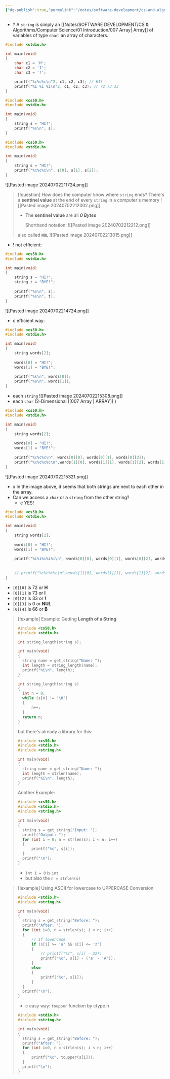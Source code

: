 ```yaml
---
{"dg-publish":true,"permalink":"/notes/software-development/cs-and-algorithms/computer-science/01-introduction/008-string/","tags":["computerscience","cs50","c_lang","#strings"],"created":"2025-07-13T15:24:50.822+08:00"}
---
```



- ? A `string` is simply an [[Notes/SOFTWARE DEVELOPMENT/CS & Algorithms/Computer Science/01 Introduction/007 Array\| Array]]  of variables of type `char`: an array of characters.

```c
#include <stdio.h>

int main(void)
{
	char c1 = 'H';
	char c2 = 'I';
	char c3 = '!';

	printf("%c%c%c\n"2, c1, c2, c3); // HI!
	printf("%i %i %i\n"2, c1, c2, c3); // 72 73 33
}
```

```c
#include <cs50.h>
#include <stdio.h>

int main(void)
{
	string s = "HI!";
	printf("%s\n", s);
}
```


```c
#include <cs50.h>
#include <stdio.h>

int main(void)
{
	string s = "HI!";
	printf("%c%c%c\n", s[0], s[1], s[2]);
}
```
![[Pasted image 20240702211724.png]]


> [!question] How does the computer know where `string` ends?
> There's a __sentinel value__ at the end of every `string` in a computer's memory
> ![[Pasted image 20240702212002.png]]
> - The __sentinel value__ are all ___0 Bytes___
> 
>   Shorthand notation:
> ![[Pasted image 20240702212212.png]]
> 
> also called __`NUL`__
>![[Pasted image 20240702213015.png]]


- ! not efficient:
```c
#include <cs50.h>
#include <stdio.h>

int main(void)
{
	string s = "HI!";
	string t = "BYE!";
	
	printf("%s\n", s);
	printf("%s\n", t);
}
```
![[Pasted image 20240702214724.png]]

- c efficient way:
```c
#include <cs50.h>
#include <stdio.h>

int main(void)
{
	string words[2];
	
	words[0] = "HI!";
	words[1] = "BYE!";
	
	printf("%s\n", words[0]);
	printf("%s\n", words[1]);
}
```
- each `string`
![[Pasted image 20240702215308.png]]
- each `char` (2-Dimensional [[007 Array \| ARRAY]] )
```c
#include <cs50.h>
#include <stdio.h>

int main(void)
{
	string words[2];
	
	words[0] = "HI!";
	words[1] = "BYE!";
	
	printf("%c%c%c\n", words[0][0], words[0][1], words[0][2]);
	printf("%c%c%c%c\n",words[1][0], words[1][1], words[1][2], words[1][3]);
}
```
![[Pasted image 20240702215321.png]]

- x In the image above, it seems that both strings are next to each other in the array.
- Can we access a `char` or a `string` from the other string?
	- c YES!
```c
#include <cs50.h>
#include <stdio.h>

int main(void)
{
	string words[2];
	
	words[0] = "HI!";
	words[1] = "BYE!";
	
	printf("%i%i%i%i%i\n", words[0][0], words[0][1], words[0][2], words[0][3], words[0][4]);
	
	
	// printf("%c%c%c%c\n",words[1][0], words[1][1], words[1][2], words[1][3]);
}
```
- `[0][0]` is 72 or  __H__
- `[0][1]` is 73 or  __I__
-  `[0][2]` is 33 or  __!__
-  `[0][3]` is 0  or __NUL__
-  `[0][4]` is 66 or __B__

> [!example] Example: Getting __Length of a String__
> 
> ```c
> #include <cs50.h>
> #include <stdio.h>
> 
> int string_length(string s);
> 
> int main(void)
> {
> 	string name = get_string("Name: ");
> 	int length = string_length(name);
> 	printf("%i\n", length);
> }
> 
> int string_length(string s)
> {
> 	int n = 0;
> 	while (s[n] != '\0')
> 	{
> 		n++;
> 	}
> 	return n;
> }
> ```
> 
> but there's already a library for this:
> ```c
> #include <cs50.h>
> #include <stdio.h>
> #include <string.h>
> 
> int main(void)
> {
> 	string name = get_string("Name: ");
> 	int length = strlen(name);
> 	printf("%i\n", length);
> }
> ```
> Another Example:
> ```c
> #include <cs50.h>
> #include <stdio.h>
> #include <string.h>
> 
> int main(void)
> {
> 	string s = get_string("Input: ");
> 	printf("Output: ");
> 	for (int i = 0; n = strlen(s); i < n; i++)
> 	{
> 		printf("%c", s[i]);
> 	}
> 	printf("\n");
> }
> ```
> - `int i = 0` is `int`
> - but also the `n = strlen(s)`



> [!example] Using ASCII for lowercase to UPPERCASE Conversion
> ```c
> #include <stdio.h>
> #include <string.h>
> 
> int main(void)
> {
> 	string s = get_string("Before: ");
> 	printf("After: ");
> 	for (int i=0, n = strlen(s); i < n; i++)
> 	{
> 		// If lowercase
> 		if (s[i] >= 'a' && s[i] <= 'z')
> 		{
> 			// printf("%c", s[i] - 32);
> 			printf("%c", s[i] - ('a' - 'A'));
> 		}
> 		else
> 		{
> 			printf("%c", s[i]);
> 		}
> 	}
> 	printf("\n");
> }
> ```
> 
> - c easy way: `toupper` function by ctype.h
> ```c
> #include <stdio.h>
> #include <string.h>
> 
> int main(void)
> {
> 	string s = get_string("Before: ");
> 	printf("After: ");
> 	for (int i=0, n = strlen(s); i < n; i++)
> 	{
> 		printf("%c", toupper(s[i]));
> 	}
> 	printf("\n");
> }
> ```

